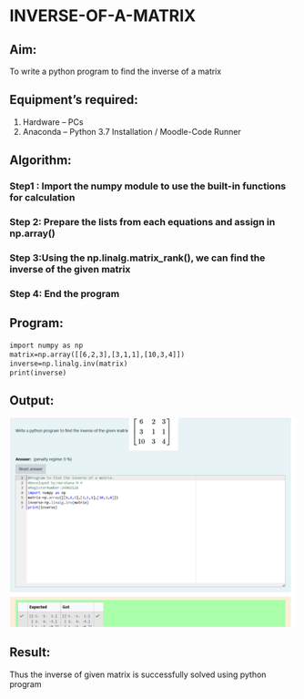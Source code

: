 # INVERSE-OF-A-MATRIX
## Aim:
To write a python program to find the inverse of a matrix
## Equipment’s required:
1. 	Hardware – PCs
2. 	Anaconda – Python 3.7 Installation / Moodle-Code Runner
## Algorithm:
### Step1 : Import the numpy module to use the built-in functions for calculation
### Step 2: Prepare the lists from each equations and assign in np.array()
### Step 3:Using the np.linalg.matrix_rank(), we can find the inverse of the given matrix 
### Step 4: End the program

## Program:
```
import numpy as np
matrix=np.array([[6,2,3],[3,1,1],[10,3,4]])
inverse=np.linalg.inv(matrix)
print(inverse)
```

## Output:
![output](<Screenshot 2024-11-25 221357-1.png>)
## Result:
Thus the inverse of given matrix is successfully solved using python program

